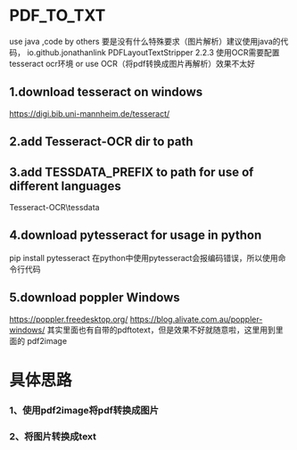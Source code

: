 # PDF_TO_TXT
use java ,code by others
要是没有什么特殊要求（图片解析）建议使用java的代码，
        <dependency>
            <groupId>io.github.jonathanlink</groupId>
            <artifactId>PDFLayoutTextStripper</artifactId>
            <version>2.2.3</version>
        </dependency>
使用OCR需要配置tesseract ocr环境
or use OCR（将pdf转换成图片再解析）效果不太好
## 1.download tesseract on windows
https://digi.bib.uni-mannheim.de/tesseract/
## 2.add Tesseract-OCR dir to path
## 3.add TESSDATA_PREFIX to path for use of different languages
  Tesseract-OCR\tessdata
## 4.download pytesseract for usage in python
  pip install pytesseract
在python中使用pytesseract会报编码错误，所以使用命令行代码
## 5.download poppler Windows
  https://poppler.freedesktop.org/
  https://blog.alivate.com.au/poppler-windows/
  其实里面也有自带的pdftotext，但是效果不好就随意啦，这里用到里面的 pdf2image
 
# 具体思路
### 1、使用pdf2image将pdf转换成图片
### 2、将图片转换成text

  
